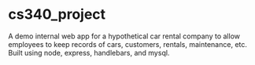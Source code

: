 # cs340_project

A demo internal web app for a hypothetical car rental company to allow employees to keep records of cars, customers, rentals, maintenance, etc.
Built using node, express, handlebars, and mysql.
